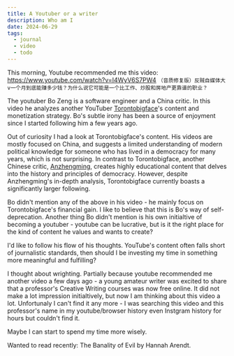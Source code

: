```yaml
---
title: A Youtuber or a writer
description: Who am I
date: 2024-06-29
tags:
  - journal
  - video
  - todo
---
```

This morning, Youtube recommended me this video: https://www.youtube.com/watch?v=I4WyV6S7PW4 `（音质修复版）反贼自媒体大v一个月到底能赚多少钱？为什么说它可能是一个比工作、炒股和房地产更靠谱的职业？`

The youtuber Bo Zeng is a software engineer and a China critic. In this video he analyzes another YouTuber [Torontobigface](https://www.youtube.com/@Torontobigface)'s content and monetization strategy. Bo's subtle irony has been a source of enjoyment since I started following him a few years ago.

Out of curiosity I had a look at Torontobigface's content. His videos are mostly focused on China, and suggests a limited understanding of modern political knowledge for someone who has lived in a democracy for many years, which is not surprising. In contrast to Torontobigface, another Chinese critic, [Anzhengming](https://www.youtube.com/@anzhengming), creates highly educational content that delves into the history and principles of democracy. However, despite Anzhengming's in-depth analysis, Torontobigface currently boasts a significantly larger following.

Bo didn't mention any of the above in his video - he mainly focus on Torontobigface's financial gain. I like to believe that this is Bo's way of self-deprecation. Another thing Bo didn't mention is his own initialtive of becoming a youtuber - youtube can be lucrative, but is it the right place for the kind of content he values and wants to create?

I'd like to follow his flow of his thoughts. YouTube's content often falls short of journalistic standards, then should I be investing my time in something more meaningful and fulfilling?

I thought about wrighting. Partially because youtube recommended me another video a few days ago - a young amateur writer was excited to share that a professor's Creative Writing courses was now free online. It did not make a lot impression initialtively, but now I am thinking about this video a lot. Unfortunaly I can't find it any more - I was searching this video and this professor's name in my youtube/browser history even Instgram history for hours but couldn't find it.

Maybe I can start to spend my time more wisely.

Wanted to read recently: The Banality of Evil by Hannah Arendt.
